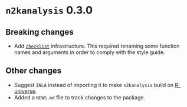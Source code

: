 # `n2kanalysis` 0.3.0

## Breaking changes

* Add [`checklist`](https://inbo.github.io/checklist/) infrastructure.
  This required renaming some function names and arguments in order to comply
  with the style guide.

## Other changes

* Suggest `INLA` instead of importing it to make `n2kanalysis` build on [R-universe](https://inbo.r-universe.dev).
* Added a `NEWS.md` file to track changes to the package.
